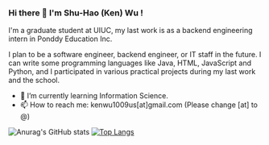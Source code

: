 ### Hi there 👋 I'm Shu-Hao (Ken) Wu !

I'm a graduate student at UIUC, my last work is as a backend engineering intern in Ponddy Education Inc.

I plan to be a software engineer, backend engineer, or IT staff in the future. I can write some programming languages like Java, HTML, JavaScript and Python, and I participated in various practical projects during my last work and the school.


<!-- **ken1009us/ken1009us** is a ✨ _special_ ✨ repository because its `README.md` (this file) appears on your GitHub profile.

Here are some ideas to get you started: -->

<!-- - 🔭 I’m currently working on ... -->
- 🌱 I’m currently learning Information Science.
- 📫 How to reach me: kenwu1009us[at]gmail.com (Please change [at] to @)
<!-- - 👯 I’m looking to collaborate on ... -->
<!-- - 🤔 I’m looking for help with ... -->
<!-- - 💬 Ask me about ... -->
<!-- - 😄 Pronouns: ... -->
<!-- - ⚡ Fun fact: ... -->

![Anurag's GitHub stats](https://github-readme-stats.vercel.app/api?username=ken1009us&show_icons=true&theme=dark)  [![Top Langs](https://github-readme-stats.vercel.app/api/top-langs/?username=ken1009us&theme=dark)](https://github.com/anuraghazra/github-readme-stats)



